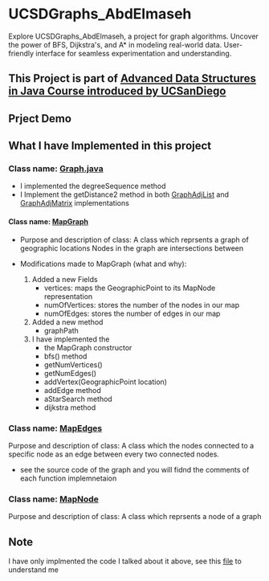 # UCSDGraphs_AbdElmaseh
Explore UCSDGraphs_AbdElmaseh, a project for graph algorithms. Uncover the power of BFS, Dijkstra's, and A* in modeling real-world data. User-friendly interface for seamless experimentation and understanding.

## This Project is part of [Advanced Data Structures in Java Course introduced by UCSanDiego](https://www.coursera.org/learn/advanced-data-structures)

## Prject Demo

## What I have Implemented in this project

### Class name: [Graph.java](/UCSDGraphs/src/basicgraph/Graph.java)
- I implemented the degreeSequence method
- I Implement the getDistance2 method in both [GraphAdjList](/UCSDGraphs/src/basicgraph/GraphAdjList.java) and [GraphAdjMatrix](/UCSDGraphs/src/basicgraph/GraphAdjMatrix.java) implementations

#### Class name: [MapGraph](/UCSDGraphs/src/roadgraph/MapGraph.java)
* Purpose and description of class:
A class which reprsents a graph of geographic locations Nodes in the graph are intersections between 

* Modifications made to MapGraph (what and why): 
    1. Added a new Fields
        * vertices: maps the GeographicPoint to its MapNode representation
        * numOfVertices: stores the number of the nodes in our map
        * numOfEdges: stores the number of edges in our map
    2. Added a new method
        * graphPath
    3. I have implemented the
        * the MapGraph constructor
        * bfs() method
        * getNumVertices()
        * getNumEdges()
        * addVertex(GeographicPoint location)
        * addEdge method
        * aStarSearch method
        * dijkstra method

### Class name: [MapEdges](/UCSDGraphs/src/roadgraph/MapEdges.java)
Purpose and description of class: A class which the nodes connected to a specific node as an edge between every two connected nodes. 

* see the source code of the graph and you will fidnd the comments of each function implemnetaion

### Class name: [MapNode](/UCSDGraphs/src/roadgraph/MapNode.java)
Purpose and description of class: A class which reprsents a node of a graph 

## Note
I have only implmented the code I talked about it above, see this [file](/UCSDGraphs/README) to understand me 